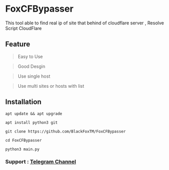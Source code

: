 # FoxCFBypasser
This tool able to find real ip of site that behind of cloudflare server , Resolve Script CloudFlare

## Feature

> Easy to Use

> Good Desgin 

> Use single host 

> Use multi sites or hosts with list

## Installation 

`apt update && apt upgrade`

`apt install python3 git`

`git clone https://github.com/BlackFoxTM/FoxCFBypasser`

`cd FoxCFBypasser`

`python3 main.py`


### Support : [Telegram Channel](https://t.me/BlackFoxSecurityTeam)
